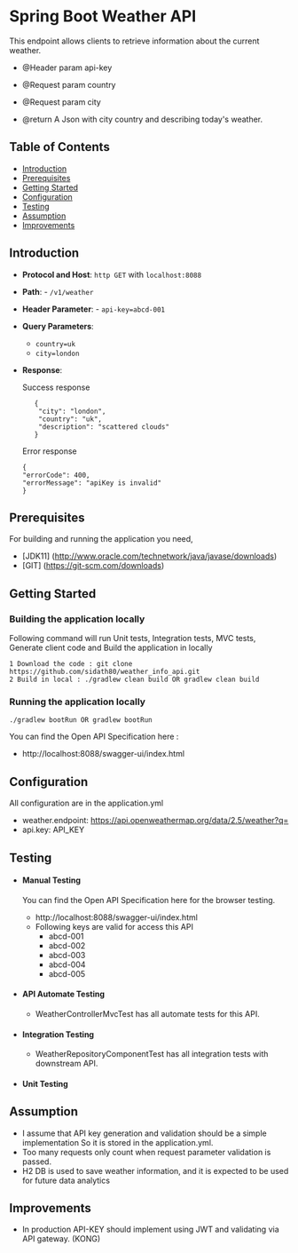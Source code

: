 # Spring Boot Weather API

This endpoint allows clients to retrieve information about the current weather.

* @Header param api-key

* @Request param country
* @Request param city

* @return A Json with city country and describing today's weather.

## Table of Contents

- [Introduction](#introduction)
- [Prerequisites](#prerequisites)
- [Getting Started](#getting-started)
- [Configuration](#configuration)
- [Testing](#testing)
- [Assumption](#assumption)
- [Improvements](#Improvements)

## Introduction

* **Protocol and Host**: `http GET` with `localhost:8088`
* **Path**: - `/v1/weather`
* **Header Parameter**: - `api-key=abcd-001`
* **Query Parameters**:
    - `country=uk`
    - `city=london`
* **Response**:

  Success response
  ```code
     {
      "city": "london",
      "country": "uk",
      "description": "scattered clouds"
     }
  ```

  Error response
  ```code
  {
  "errorCode": 400,
  "errorMessage": "apiKey is invalid"
  }
  ```

## Prerequisites

For building and running the application you need,
  * [JDK11] (http://www.oracle.com/technetwork/java/javase/downloads)
  * [GIT] (https://git-scm.com/downloads)

## Getting Started

### Building the application locally

Following command will run Unit tests, Integration tests, MVC tests, Generate client code and Build the application in locally

```shell
1 Download the code : git clone https://github.com/sidath80/weather_info_api.git
2 Build in local : ./gradlew clean build OR gradlew clean build

```

### Running the application locally

```shell
./gradlew bootRun OR gradlew bootRun
```
You can find the Open API Specification here :
* http://localhost:8088/swagger-ui/index.html

## Configuration

All configuration are in the application.yml

* weather.endpoint: https://api.openweathermap.org/data/2.5/weather?q=
* api.key: API_KEY

## Testing

* #### Manual Testing
    You can find the Open API Specification here for the browser testing.
    * http://localhost:8088/swagger-ui/index.html
    - Following keys are valid for access this API
        * abcd-001
        * abcd-002
        * abcd-003
        * abcd-004
        * abcd-005
      
* #### API Automate Testing
    - WeatherControllerMvcTest has all automate tests for this API.
  
* #### Integration Testing
  - WeatherRepositoryComponentTest has all integration tests with downstream API.
  
* #### Unit Testing

## Assumption

* I assume that API key generation and validation should be a simple implementation So it is stored in the application.yml.
* Too many requests only count when request parameter validation is passed.
* H2 DB is used to save weather information, and it is expected to be used for future data analytics

## Improvements

* In production API-KEY should implement using JWT and validating via API gateway. (KONG)



